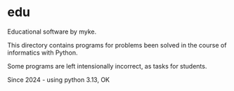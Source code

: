 edu
===

Educational software by myke.

This directory contains programs for problems been solved in the course of informatics with Python.

Some programs are left intensionally incorrect, as tasks for students.

Since 2024 - using python 3.13, OK
